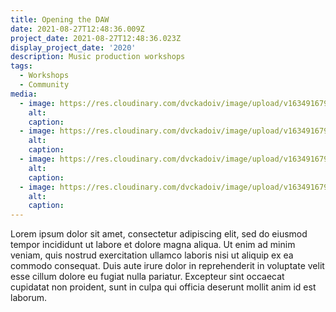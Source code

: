 ```yaml
---
title: Opening the DAW
date: 2021-08-27T12:48:36.009Z
project_date: 2021-08-27T12:48:36.023Z
display_project_date: '2020'
description: Music production workshops
tags:
  - Workshops
  - Community
media:
  - image: https://res.cloudinary.com/dvckadoiv/image/upload/v1634916794/Soft%20Refresh/opening%20the%20DAW/opening_the_daw-1284-pichi_wpvcxu.jpg
    alt:
    caption:
  - image: https://res.cloudinary.com/dvckadoiv/image/upload/v1634916794/Soft%20Refresh/opening%20the%20DAW/opening_the_daw-1282-pichi_txft4u.jpg
    alt:
    caption:
  - image: https://res.cloudinary.com/dvckadoiv/image/upload/v1634916794/Soft%20Refresh/opening%20the%20DAW/opening_the_daw-1274-pichi_msaz3m.jpg
    alt:
    caption:
  - image: https://res.cloudinary.com/dvckadoiv/image/upload/v1634916794/Soft%20Refresh/opening%20the%20DAW/opening_the_daw-1275-pichi_rfedae.jpg
    alt:
    caption:
---
```

Lorem ipsum dolor sit amet, consectetur adipiscing elit, sed do eiusmod tempor incididunt ut labore et dolore magna aliqua. Ut enim ad minim veniam, quis nostrud exercitation ullamco laboris nisi ut aliquip ex ea commodo consequat. Duis aute irure dolor in reprehenderit in voluptate velit esse cillum dolore eu fugiat nulla pariatur. Excepteur sint occaecat cupidatat non proident, sunt in culpa qui officia deserunt mollit anim id est laborum.